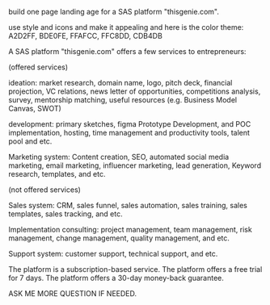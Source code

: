 build one page landing age for a SAS platform "thisgenie.com".  

use style and icons and make it appealing and here is the color theme: A2D2FF, BDE0FE, FFAFCC, FFC8DD, CDB4DB

A SAS platform "thisgenie.com" offers a few services to entrepreneurs:

(offered services)

ideation: market research, domain name, logo, pitch deck, financial projection, VC relations, news letter of opportunities, competitions analysis, survey, mentorship 
matching, useful resources (e.g. Business Model Canvas, SWOT)

development: primary sketches, figma Prototype Development, and POC implementation, hosting, time management and productivity tools, talent pool and etc.

Marketing system: Content creation, SEO, automated social media marketing, email marketing, influencer marketing, lead generation, Keyword research, templates, and etc.

(not offered services)

Sales system: CRM, sales funnel, sales automation, sales training, sales templates, sales tracking, and etc.

Implementation consulting: project management, team management, risk management, change management, quality management, and etc.

Support system: customer support, technical support, and etc.

The platform is a subscription-based service. The platform offers a free trial for 7 days. The platform offers a 30-day money-back guarantee.



ASK ME MORE QUESTION IF NEEDED.